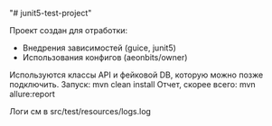 "# junit5-test-project" 

Проект создан для отработки:
- Внедрения зависимостей (guice, junit5)
- Использования конфигов (aeonbits/owner)

Используются классы API и фейковой DB, которую можно позже подключить.
Запуск:
mvn clean install
Отчет, скорее всего:
mvn allure:report

Логи см в src/test/resources/logs.log